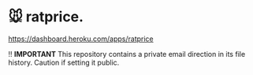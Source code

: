 # 🐭 ratprice.

https://dashboard.heroku.com/apps/ratprice

!! **IMPORTANT**
This repository contains a private email direction in its file history. Caution if setting it public.
